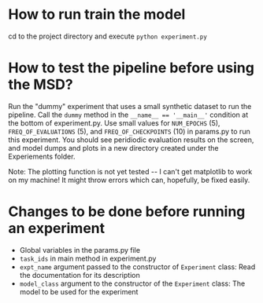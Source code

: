 How to run train the model
==========================
cd to the project directory and execute `python experiment.py`


How to test the pipeline before using the MSD?
==============================================
Run the "dummy" experiment that uses a small synthetic dataset to run the pipeline. Call the `dummy` method in the `__name__ == '__main__'` condition at the bottom of experiment.py. Use small values for `NUM_EPOCHS` (5), `FREQ_OF_EVALUATIONS` (5), and `FREQ_OF_CHECKPOINTS` (10) in params.py to run this experiment. You should see peridiodic evaluation results on the screen, and model dumps and plots in a new directory created under the Experiements folder.

Note: The plotting function is not yet tested -- I can't get matplotlib to work on my machine! It might throw errors which can, hopefully, be fixed easily.

Changes to be done before running an experiment
================================================
- Global variables in the params.py file
- `task_ids` in main method in experiment.py
- `expt_name` argument passed to the constructor of `Experiment` class: Read the documentation for its description
- `model_class` argument to the constructor of the `Experiment` class: The model to be used for the experiment
